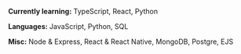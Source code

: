 <b>Currently learning:</b> TypeScript, React, Python

<b>Languages:</b> JavaScript, Python, SQL

<b>Misc:</b> Node & Express, React & React Native, MongoDB, Postgre, EJS
